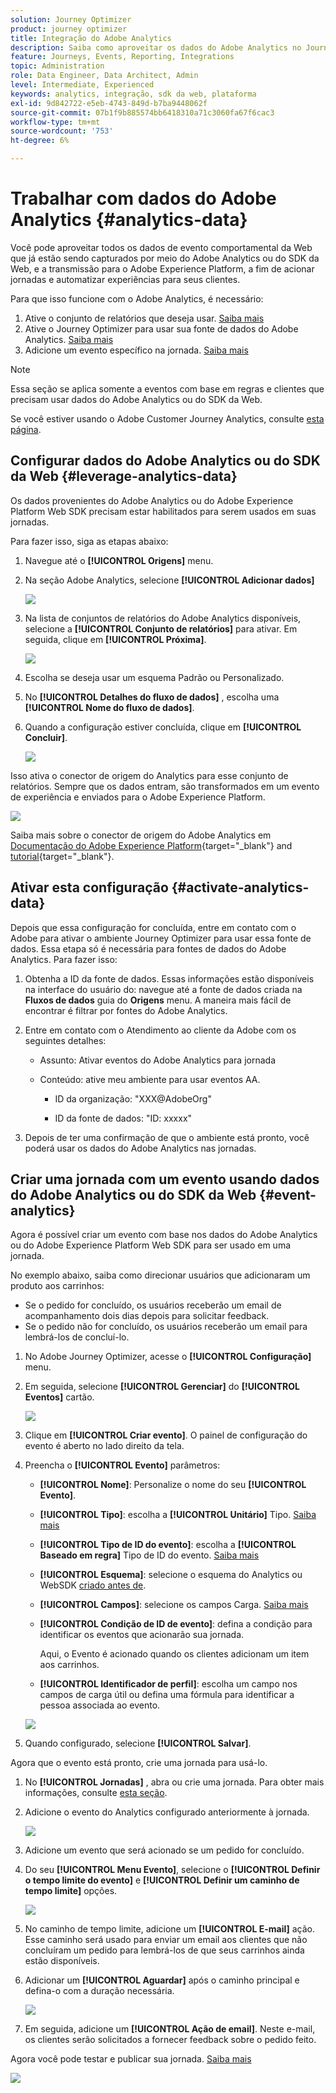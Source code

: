 ```yaml
---
solution: Journey Optimizer
product: journey optimizer
title: Integração do Adobe Analytics
description: Saiba como aproveitar os dados do Adobe Analytics no Journey Optimizer
feature: Journeys, Events, Reporting, Integrations
topic: Administration
role: Data Engineer, Data Architect, Admin
level: Intermediate, Experienced
keywords: analytics, integração, sdk da web, plataforma
exl-id: 9d842722-e5eb-4743-849d-b7ba9448062f
source-git-commit: 07b1f9b885574bb6418310a71c3060fa67f6cac3
workflow-type: tm+mt
source-wordcount: '753'
ht-degree: 6%

---
```


# Trabalhar com dados do Adobe Analytics {#analytics-data}

Você pode aproveitar todos os dados de evento comportamental da Web que já estão sendo capturados por meio do Adobe Analytics ou do SDK da Web, e a transmissão para o Adobe Experience Platform, a fim de acionar jornadas e automatizar experiências para seus clientes.

Para que isso funcione com o Adobe Analytics, é necessário:

1. Ative o conjunto de relatórios que deseja usar. [Saiba mais](#leverage-analytics-data)
1. Ative o Journey Optimizer para usar sua fonte de dados do Adobe Analytics. [Saiba mais](#activate-analytics-data)
1. Adicione um evento específico na jornada. [Saiba mais](#event-analytic)

>[!NOTE]
>
>Essa seção se aplica somente a eventos com base em regras e clientes que precisam usar dados do Adobe Analytics ou do SDK da Web.
> 
>Se você estiver usando o Adobe Customer Journey Analytics, consulte [esta página](../reports/cja-ajo.md).
>

## Configurar dados do Adobe Analytics ou do SDK da Web {#leverage-analytics-data}

Os dados provenientes do Adobe Analytics ou do Adobe Experience Platform Web SDK precisam estar habilitados para serem usados em suas jornadas.

Para fazer isso, siga as etapas abaixo:

1. Navegue até o **[!UICONTROL Origens]** menu.

1. Na seção Adobe Analytics, selecione **[!UICONTROL Adicionar dados]**

   ![](assets/ajo-aa_1.png)

1. Na lista de conjuntos de relatórios do Adobe Analytics disponíveis, selecione a **[!UICONTROL Conjunto de relatórios]** para ativar. Em seguida, clique em **[!UICONTROL Próxima]**.

   ![](assets/ajo-aa_2.png)

1. Escolha se deseja usar um esquema Padrão ou Personalizado.

1. No **[!UICONTROL Detalhes do fluxo de dados]** , escolha uma **[!UICONTROL Nome do fluxo de dados]**.

1. Quando a configuração estiver concluída, clique em **[!UICONTROL Concluir]**.

   ![](assets/ajo-aa_3.png)

Isso ativa o conector de origem do Analytics para esse conjunto de relatórios. Sempre que os dados entram, são transformados em um evento de experiência e enviados para o Adobe Experience Platform.

![](assets/ajo-aa_4.png)

Saiba mais sobre o conector de origem do Adobe Analytics em  [Documentação do Adobe Experience Platform](https://experienceleague.adobe.com/docs/experience-platform/sources/connectors/adobe-applications/analytics.html?lang=pt-BR){target="_blank"} and [tutorial](https://experienceleague.adobe.com/docs/experience-platform/sources/ui-tutorials/create/adobe-applications/analytics.html?lang=pt-BR){target="_blank"}.

## Ativar esta configuração {#activate-analytics-data}

Depois que essa configuração for concluída, entre em contato com o Adobe para ativar o ambiente Journey Optimizer para usar essa fonte de dados. Essa etapa só é necessária para fontes de dados do Adobe Analytics. Para fazer isso:

1. Obtenha a ID da fonte de dados. Essas informações estão disponíveis na interface do usuário do: navegue até a fonte de dados criada na **Fluxos de dados** guia do **Origens** menu. A maneira mais fácil de encontrar é filtrar por fontes do Adobe Analytics.
1. Entre em contato com o Atendimento ao cliente da Adobe com os seguintes detalhes:

   * Assunto: Ativar eventos do Adobe Analytics para jornada

   * Conteúdo: ative meu ambiente para usar eventos AA.

      * ID da organização: &quot;XXX@AdobeOrg&quot;

      * ID da fonte de dados: &quot;ID: xxxxx&quot;

1. Depois de ter uma confirmação de que o ambiente está pronto, você poderá usar os dados do Adobe Analytics nas jornadas.

## Criar uma jornada com um evento usando dados do Adobe Analytics ou do SDK da Web {#event-analytics}

Agora é possível criar um evento com base nos dados do Adobe Analytics ou do Adobe Experience Platform Web SDK para ser usado em uma jornada.

No exemplo abaixo, saiba como direcionar usuários que adicionaram um produto aos carrinhos:

* Se o pedido for concluído, os usuários receberão um email de acompanhamento dois dias depois para solicitar feedback.
* Se o pedido não for concluído, os usuários receberão um email para lembrá-los de concluí-lo.

1. No Adobe Journey Optimizer, acesse o **[!UICONTROL Configuração]** menu.

1. Em seguida, selecione **[!UICONTROL Gerenciar]** do **[!UICONTROL Eventos]** cartão.

   ![](assets/ajo-aa_5.png)

1. Clique em **[!UICONTROL Criar evento]**. O painel de configuração do evento é aberto no lado direito da tela.

1. Preencha o **[!UICONTROL Evento]** parâmetros:

   * **[!UICONTROL Nome]**: Personalize o nome do seu **[!UICONTROL Evento]**.
   * **[!UICONTROL Tipo]**: escolha a **[!UICONTROL Unitário]** Tipo. [Saiba mais](../event/about-events.md)
   * **[!UICONTROL Tipo de ID do evento]**: escolha a **[!UICONTROL Baseado em regra]** Tipo de ID do evento. [Saiba mais](../event/about-events.md#event-id-type)
   * **[!UICONTROL Esquema]**: selecione o esquema do Analytics ou WebSDK [criado antes de](#leverage-analytics-data).
   * **[!UICONTROL Campos]**: selecione os campos Carga. [Saiba mais](../event/about-creating.md#define-the-payload-fields)
   * **[!UICONTROL Condição de ID de evento]**: defina a condição para identificar os eventos que acionarão sua jornada.

     Aqui, o Evento é acionado quando os clientes adicionam um item aos carrinhos.
   * **[!UICONTROL Identificador de perfil]**: escolha um campo nos campos de carga útil ou defina uma fórmula para identificar a pessoa associada ao evento.

   ![](assets/ajo-aa_6.png)

1. Quando configurado, selecione **[!UICONTROL Salvar]**.

Agora que o evento está pronto, crie uma jornada para usá-lo.

1. No **[!UICONTROL Jornadas]** , abra ou crie uma jornada. Para obter mais informações, consulte [esta seção](../building-journeys/journey-gs.md).

1. Adicione o evento do Analytics configurado anteriormente à jornada.

   ![](assets/ajo-aa_8.png)

1. Adicione um evento que será acionado se um pedido for concluído.

1. Do seu **[!UICONTROL Menu Evento]**, selecione o **[!UICONTROL Definir o tempo limite do evento]** e **[!UICONTROL Definir um caminho de tempo limite]** opções.

   ![](assets/ajo-aa_9.png)

1. No caminho de tempo limite, adicione um **[!UICONTROL E-mail]** ação. Esse caminho será usado para enviar um email aos clientes que não concluíram um pedido para lembrá-los de que seus carrinhos ainda estão disponíveis.

1. Adicionar um **[!UICONTROL Aguardar]** após o caminho principal e defina-o com a duração necessária.

   ![](assets/ajo-aa_10.png)

1. Em seguida, adicione um **[!UICONTROL Ação de email]**. Neste e-mail, os clientes serão solicitados a fornecer feedback sobre o pedido feito.

Agora você pode testar e publicar sua jornada. [Saiba mais](../building-journeys/publishing-the-journey.md)

![](assets/ajo-aa_7.png)
